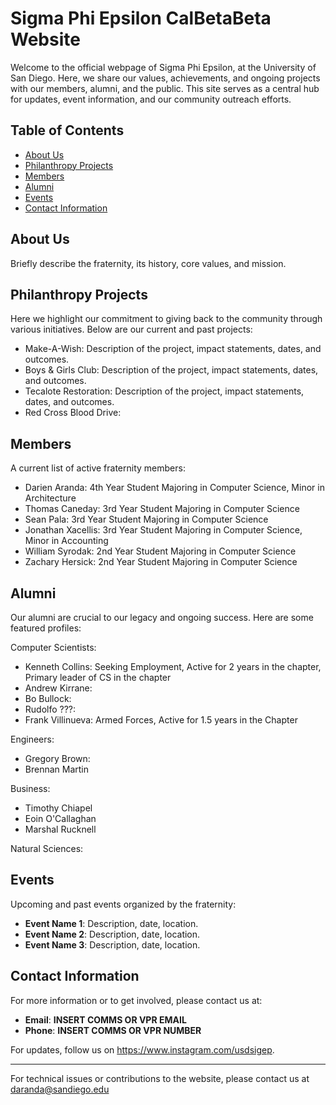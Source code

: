# Sigma Phi Epsilon CalBetaBeta Website

Welcome to the official webpage of Sigma Phi Epsilon, at the University of San Diego. 
Here, we share our values, achievements, and ongoing projects with our members, alumni, and the public. 
This site serves as a central hub for updates, event information, and our community outreach efforts.

## Table of Contents

- [About Us](#about-us)
- [Philanthropy Projects](#philanthropy-projects)
- [Members](#members)
- [Alumni](#alumni)
- [Events](#events)
- [Contact Information](#contact-information)

## About Us

Briefly describe the fraternity, its history, core values, and mission.

## Philanthropy Projects

Here we highlight our commitment to giving back to the community through various initiatives. Below are our current and past projects:

- Make-A-Wish: Description of the project, impact statements, dates, and outcomes.
- Boys & Girls Club: Description of the project, impact statements, dates, and outcomes.
- Tecalote Restoration: Description of the project, impact statements, dates, and outcomes.
- Red Cross Blood Drive:

## Members

A current list of active fraternity members:

- Darien Aranda: 4th Year Student Majoring in Computer Science, Minor in Architecture
- Thomas Caneday: 3rd Year Student Majoring in Computer Science
- Sean Pala: 3rd Year Student Majoring in Computer Science
- Jonathan Xacellis: 3rd Year Student Majoring in Computer Science, Minor in Accounting
- William Syrodak: 2nd Year Student Majoring in Computer Science
- Zachary Hersick: 2nd Year Student Majoring in Computer Science

## Alumni

Our alumni are crucial to our legacy and ongoing success. Here are some featured profiles:

Computer Scientists:
- Kenneth Collins: Seeking Employment, Active for 2 years in the chapter, Primary leader of CS in the chapter
- Andrew Kirrane:
- Bo Bullock:
- Rudolfo ???:
- Frank Villinueva: Armed Forces, Active for 1.5 years in the Chapter

Engineers:
- Gregory Brown:
- Brennan Martin

Business:
- Timothy Chiapel
- Eoin O'Callaghan
- Marshal Rucknell

Natural Sciences:



## Events

Upcoming and past events organized by the fraternity:

- **Event Name 1**: Description, date, location.
- **Event Name 2**: Description, date, location.
- **Event Name 3**: Description, date, location.

## Contact Information

For more information or to get involved, please contact us at:

- **Email**: **INSERT COMMS OR VPR EMAIL**
- **Phone**: **INSERT COMMS OR VPR NUMBER**

For updates, follow us on https://www.instagram.com/usdsigep.

---

For technical issues or contributions to the website, please contact us at daranda@sandiego.edu
